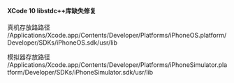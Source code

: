 #### XCode 10 libstdc++库缺失修复

真机存放路路径
/Applications/Xcode.app/Contents/Developer/Platforms/iPhoneOS.platform/Developer/SDKs/iPhoneOS.sdk/usr/lib

模拟器存放路径
/Applications/Xcode.app/Contents/Developer/Platforms/iPhoneSimulator.platform/Developer/SDKs/iPhoneSimulator.sdk/usr/lib
